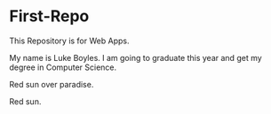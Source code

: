 # First-Repo
This Repository is for Web Apps. 

My name is Luke Boyles. I am going to graduate this year and get my degree in Computer Science.

Red sun over paradise.

Red sun.
